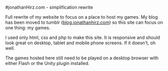 #jonathanHirz.com - simplification rewrite

Full rewrite of my website to focus on a place to host my games. My blog has been moved to tumblr ([blog.jonathanhirz.com](http://blog.jonathanhirz.com)) so this site can focus on one thing: my games.

I used only html, css and php to make this site. It is responsive and should look great on desktop, tablet and mobile phone screens. If it doesn't, oh well.

The games hosted here still need to be played on a desktop browser with either Flash or the Unity plugin installed.
